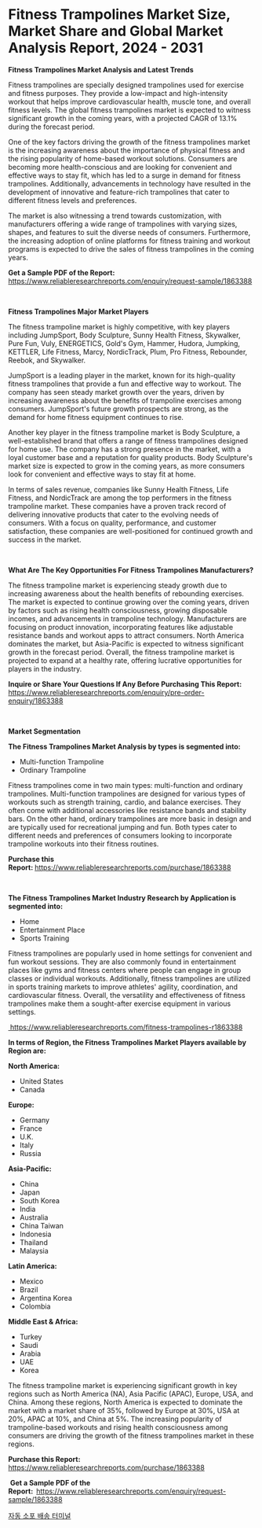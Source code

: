 <p><h1>Fitness Trampolines Market Size, Market Share and Global Market Analysis Report, 2024 - 2031</h1></p><p><strong>Fitness Trampolines Market Analysis and Latest Trends</strong></p>
<p><p>Fitness trampolines are specially designed trampolines used for exercise and fitness purposes. They provide a low-impact and high-intensity workout that helps improve cardiovascular health, muscle tone, and overall fitness levels. The global fitness trampolines market is expected to witness significant growth in the coming years, with a projected CAGR of 13.1% during the forecast period.</p><p>One of the key factors driving the growth of the fitness trampolines market is the increasing awareness about the importance of physical fitness and the rising popularity of home-based workout solutions. Consumers are becoming more health-conscious and are looking for convenient and effective ways to stay fit, which has led to a surge in demand for fitness trampolines. Additionally, advancements in technology have resulted in the development of innovative and feature-rich trampolines that cater to different fitness levels and preferences.</p><p>The market is also witnessing a trend towards customization, with manufacturers offering a wide range of trampolines with varying sizes, shapes, and features to suit the diverse needs of consumers. Furthermore, the increasing adoption of online platforms for fitness training and workout programs is expected to drive the sales of fitness trampolines in the coming years.</p></p>
<p><strong>Get a Sample PDF of the Report:&nbsp;</strong> <a href="https://www.reliableresearchreports.com/enquiry/request-sample/1863388">https://www.reliableresearchreports.com/enquiry/request-sample/1863388</a></p>
<p>&nbsp;</p>
<p><strong>Fitness Trampolines Major Market Players</strong></p>
<p><p>The fitness trampoline market is highly competitive, with key players including JumpSport, Body Sculpture, Sunny Health Fitness, Skywalker, Pure Fun, Vuly, ENERGETICS, Gold's Gym, Hammer, Hudora, Jumpking, KETTLER, Life Fitness, Marcy, NordicTrack, Plum, Pro Fitness, Rebounder, Reebok, and Skywalker. </p><p>JumpSport is a leading player in the market, known for its high-quality fitness trampolines that provide a fun and effective way to workout. The company has seen steady market growth over the years, driven by increasing awareness about the benefits of trampoline exercises among consumers. JumpSport's future growth prospects are strong, as the demand for home fitness equipment continues to rise.</p><p>Another key player in the fitness trampoline market is Body Sculpture, a well-established brand that offers a range of fitness trampolines designed for home use. The company has a strong presence in the market, with a loyal customer base and a reputation for quality products. Body Sculpture's market size is expected to grow in the coming years, as more consumers look for convenient and effective ways to stay fit at home.</p><p>In terms of sales revenue, companies like Sunny Health Fitness, Life Fitness, and NordicTrack are among the top performers in the fitness trampoline market. These companies have a proven track record of delivering innovative products that cater to the evolving needs of consumers. With a focus on quality, performance, and customer satisfaction, these companies are well-positioned for continued growth and success in the market.</p></p>
<p>&nbsp;</p>
<p><strong>What Are The Key Opportunities For Fitness Trampolines Manufacturers?</strong></p>
<p><p>The fitness trampoline market is experiencing steady growth due to increasing awareness about the health benefits of rebounding exercises. The market is expected to continue growing over the coming years, driven by factors such as rising health consciousness, growing disposable incomes, and advancements in trampoline technology. Manufacturers are focusing on product innovation, incorporating features like adjustable resistance bands and workout apps to attract consumers. North America dominates the market, but Asia-Pacific is expected to witness significant growth in the forecast period. Overall, the fitness trampoline market is projected to expand at a healthy rate, offering lucrative opportunities for players in the industry.</p></p>
<p><strong>Inquire or Share Your Questions If Any Before Purchasing This Report:</strong> <a href="https://www.reliableresearchreports.com/enquiry/pre-order-enquiry/1863388">https://www.reliableresearchreports.com/enquiry/pre-order-enquiry/1863388</a></p>
<p>&nbsp;</p>
<p><strong>Market Segmentation</strong></p>
<p><strong>The Fitness Trampolines Market Analysis by types is segmented into:</strong></p>
<p><ul><li>Multi-function Trampoline</li><li>Ordinary Trampoline</li></ul></p>
<p><p>Fitness trampolines come in two main types: multi-function and ordinary trampolines. Multi-function trampolines are designed for various types of workouts such as strength training, cardio, and balance exercises. They often come with additional accessories like resistance bands and stability bars. On the other hand, ordinary trampolines are more basic in design and are typically used for recreational jumping and fun. Both types cater to different needs and preferences of consumers looking to incorporate trampoline workouts into their fitness routines.</p></p>
<p><strong>Purchase this Report:&nbsp;</strong><a href="https://www.reliableresearchreports.com/purchase/1863388">https://www.reliableresearchreports.com/purchase/1863388</a></p>
<p>&nbsp;</p>
<p><strong>The Fitness Trampolines Market Industry Research by Application is segmented into:</strong></p>
<p><ul><li>Home</li><li>Entertainment Place</li><li>Sports Training</li></ul></p>
<p><p>Fitness trampolines are popularly used in home settings for convenient and fun workout sessions. They are also commonly found in entertainment places like gyms and fitness centers where people can engage in group classes or individual workouts. Additionally, fitness trampolines are utilized in sports training markets to improve athletes' agility, coordination, and cardiovascular fitness. Overall, the versatility and effectiveness of fitness trampolines make them a sought-after exercise equipment in various settings.</p></p>
<p><a href="https://www.reliableresearchreports.com/fitness-trampolines-r1863388">&nbsp;https://www.reliableresearchreports.com/fitness-trampolines-r1863388</a></p>
<p><strong>In terms of Region, the Fitness Trampolines Market Players available by Region are:</strong></p>
<p>
    <p> <strong> North America: </strong>
        <ul>
            <li>United States</li>
            <li>Canada</li>
        </ul>
        </p> 
    <p> <strong> Europe: </strong>
        <ul>
            <li>Germany</li>
            <li>France</li>
            <li>U.K.</li>
            <li>Italy</li>
            <li>Russia</li>
        </ul>
        </p> 
    <p> <strong> Asia-Pacific: </strong>
        <ul>
            <li>China</li>
            <li>Japan</li>
            <li>South Korea</li>
            <li>India</li>
            <li>Australia</li>
            <li>China Taiwan</li>
            <li>Indonesia</li>
            <li>Thailand</li>
            <li>Malaysia</li>
        </ul>
        </p> 
    <p> <strong> Latin America: </strong>
        <ul>
            <li>Mexico</li>
            <li>Brazil</li>
            <li>Argentina Korea</li>
            <li>Colombia</li>
        </ul>
        </p> 
    <p> <strong> Middle East & Africa: </strong>
        <ul>
            <li>Turkey</li>
            <li>Saudi</li>
            <li>Arabia</li>
            <li>UAE</li>
            <li>Korea</li>
        </ul>
    </p>
    </p>
<p><p>The fitness trampoline market is experiencing significant growth in key regions such as North America (NA), Asia Pacific (APAC), Europe, USA, and China. Among these regions, North America is expected to dominate the market with a market share of 35%, followed by Europe at 30%, USA at 20%, APAC at 10%, and China at 5%. The increasing popularity of trampoline-based workouts and rising health consciousness among consumers are driving the growth of the fitness trampolines market in these regions.</p></p>
<p><strong>Purchase this Report: </strong><a href="https://www.reliableresearchreports.com/purchase/1863388">https://www.reliableresearchreports.com/purchase/1863388</a></p>
<p>&nbsp;<strong>Get a Sample PDF of the Report:&nbsp;&nbsp;</strong><a href="https://www.reliableresearchreports.com/enquiry/request-sample/1863388">https://www.reliableresearchreports.com/enquiry/request-sample/1863388</a></p>
<p><strong></strong></p>
<p><p><a href="https://medium.com/@heatherelasquez5675/%EC%9E%90%EB%8F%99-%EC%86%8C%ED%8F%AC-%EC%88%98%EC%8B%A0%ED%95%A8-%EC%8B%9C%EC%9E%A5-%EB%8F%99%ED%96%A5-%EB%B0%8F-%EC%8B%9C%EC%9E%A5-%EB%B6%84%EC%84%9D%EC%9D%B4-2024-2031%EB%85%84-%EA%B8%B0%EA%B0%84%EC%9D%84-%EC%9C%84%ED%95%B4-%EC%98%88%EC%B8%A1%EB%90%98%EC%97%88%EC%8A%B5%EB%8B%88%EB%8B%A4-9222daa56890">자동 소포 배송 터미널</a></p></p>